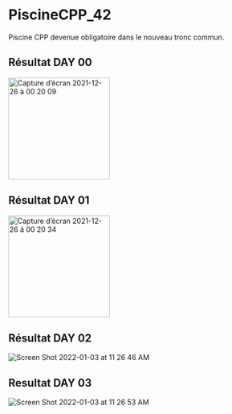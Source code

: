 # PiscineCPP_42

Piscine CPP devenue obligatoire dans le nouveau tronc commun.

## Résultat DAY 00

<img width="202" alt="Capture d’écran 2021-12-26 à 00 20 09" src="https://user-images.githubusercontent.com/6265441/147395363-e1ed4c05-4fed-4cf1-a9d5-a52f5c1c1cf5.png">

## Résultat DAY 01

<img width="202" alt="Capture d’écran 2021-12-26 à 00 20 34" src="https://user-images.githubusercontent.com/6265441/147395369-125c9da5-9a89-4b41-aeec-657c47495683.png">

## Résultat DAY 02

![Screen Shot 2022-01-03 at 11 26 46 AM](https://user-images.githubusercontent.com/6265441/147920605-9049b457-dd43-4909-9c28-f0315308192b.png)

## Resultat DAY 03

![Screen Shot 2022-01-03 at 11 26 53 AM](https://user-images.githubusercontent.com/6265441/147920623-cd650733-f090-49a3-a8a0-08a7dc26c7a6.png)
